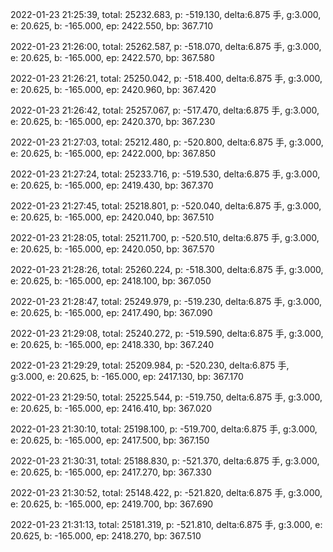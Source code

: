 2022-01-23 21:25:39, total: 25232.683, p: -519.130, delta:6.875 手, g:3.000, e: 20.625, b: -165.000, ep: 2422.550, bp: 367.710

2022-01-23 21:26:00, total: 25262.587, p: -518.070, delta:6.875 手, g:3.000, e: 20.625, b: -165.000, ep: 2422.570, bp: 367.580

2022-01-23 21:26:21, total: 25250.042, p: -518.400, delta:6.875 手, g:3.000, e: 20.625, b: -165.000, ep: 2420.960, bp: 367.420

2022-01-23 21:26:42, total: 25257.067, p: -517.470, delta:6.875 手, g:3.000, e: 20.625, b: -165.000, ep: 2420.370, bp: 367.230

2022-01-23 21:27:03, total: 25212.480, p: -520.800, delta:6.875 手, g:3.000, e: 20.625, b: -165.000, ep: 2422.000, bp: 367.850

2022-01-23 21:27:24, total: 25233.716, p: -519.530, delta:6.875 手, g:3.000, e: 20.625, b: -165.000, ep: 2419.430, bp: 367.370

2022-01-23 21:27:45, total: 25218.801, p: -520.040, delta:6.875 手, g:3.000, e: 20.625, b: -165.000, ep: 2420.040, bp: 367.510

2022-01-23 21:28:05, total: 25211.700, p: -520.510, delta:6.875 手, g:3.000, e: 20.625, b: -165.000, ep: 2420.050, bp: 367.570

2022-01-23 21:28:26, total: 25260.224, p: -518.300, delta:6.875 手, g:3.000, e: 20.625, b: -165.000, ep: 2418.100, bp: 367.050

2022-01-23 21:28:47, total: 25249.979, p: -519.230, delta:6.875 手, g:3.000, e: 20.625, b: -165.000, ep: 2417.490, bp: 367.090

2022-01-23 21:29:08, total: 25240.272, p: -519.590, delta:6.875 手, g:3.000, e: 20.625, b: -165.000, ep: 2418.330, bp: 367.240

2022-01-23 21:29:29, total: 25209.984, p: -520.230, delta:6.875 手, g:3.000, e: 20.625, b: -165.000, ep: 2417.130, bp: 367.170

2022-01-23 21:29:50, total: 25225.544, p: -519.750, delta:6.875 手, g:3.000, e: 20.625, b: -165.000, ep: 2416.410, bp: 367.020

2022-01-23 21:30:10, total: 25198.100, p: -519.700, delta:6.875 手, g:3.000, e: 20.625, b: -165.000, ep: 2417.500, bp: 367.150

2022-01-23 21:30:31, total: 25188.830, p: -521.370, delta:6.875 手, g:3.000, e: 20.625, b: -165.000, ep: 2417.270, bp: 367.330

2022-01-23 21:30:52, total: 25148.422, p: -521.820, delta:6.875 手, g:3.000, e: 20.625, b: -165.000, ep: 2419.700, bp: 367.690

2022-01-23 21:31:13, total: 25181.319, p: -521.810, delta:6.875 手, g:3.000, e: 20.625, b: -165.000, ep: 2418.270, bp: 367.510